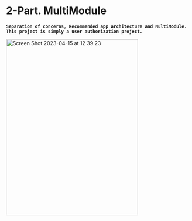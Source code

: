 # 2-Part. MultiModule
**```Separation of concerns, Recommended app architecture and MultiModule. This project is simply a user authorization project.```**

<img width="360" height="480" alt="Screen Shot 2023-04-15 at 12 39 23" src="https://user-images.githubusercontent.com/77477995/232196444-59a98ce5-09ec-40da-92d2-13bdc71fe96c.png">


